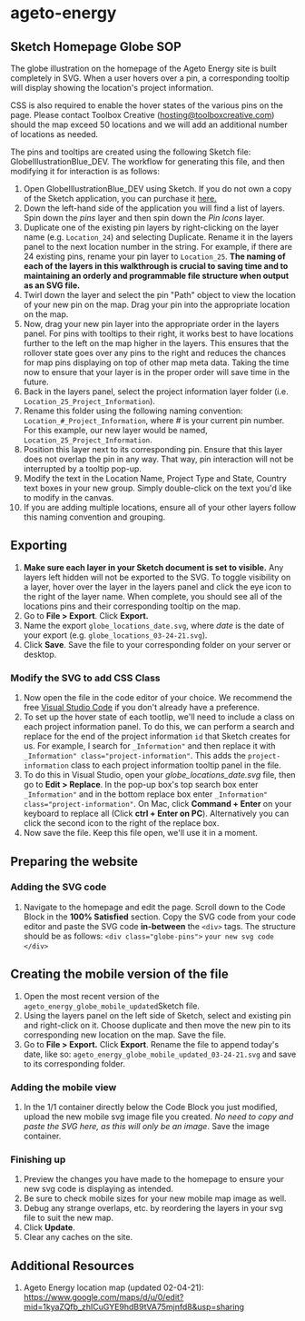 # ageto-energy
## Sketch Homepage Globe SOP
The globe illustration on the homepage of the Ageto Energy site is built completely in SVG. When a user hovers over a pin, a corresponding tooltip will display showing the location's project information.

CSS is also required to enable the hover states of the various pins on the page. Please contact Toolbox Creative (hosting@toolboxcreative.com) should the map exceed 50 locations and we will add an additional number of locations as needed.

The pins and tooltips are created using the following Sketch file: GlobeIllustrationBlue_DEV. The workflow for generating this file, and then modifying it for interaction is as follows:
1. Open GlobeIllustrationBlue_DEV using Sketch. If you do not own a copy of the Sketch application, you can purchase it [here.](https://www.sketch.com/)
2. Down the left-hand side of the application you will find a list of layers. Spin down the _pins_ layer and then spin down the _Pin Icons_ layer.  
3. Duplicate one of the existing pin layers by right-clicking on the layer name (e.g. `Location_24`) and selecting Duplicate. Rename it in the layers panel to the next location number in the string. For example, if there are 24 existing pins, rename your pin layer to `Location_25`. **The naming of each of the layers in this walkthrough is crucial to saving time and to maintaining an orderly and programmable file structure when output as an SVG file.**
4. Twirl down the layer and select the pin "Path" object to view the location of your new pin on the map. Drag your pin into the appropriate location on the map.
5. Now, drag your new pin layer into the appropriate order in the layers panel. For pins with tooltips to their right, it works best to have locations further to the left on the map higher in the layers. This ensures that the rollover state goes over any pins to the right and reduces the chances for map pins displaying on top of other map meta data. Taking the time now to ensure that your layer is in the proper order will save time in the future.
6. Back in the layers panel, select the project information layer folder (i.e. `Location_25_Project_Information`).
10. Rename this folder using the following naming convention: `Location_#_Project_Information`, where _#_ is your current pin number. For this example, our new layer would be named, `Location_25_Project_Information`.
11. Position this layer next to its corresponding pin. Ensure that this layer does not overlap the pin in any way. That way, pin interaction will not be interrupted by a tooltip pop-up.
12. Modify the text in the Location Name, Project Type and State, Country text boxes in your new group. Simply double-click on the text you'd like to modify in the canvas.
13. If you are adding multiple locations, ensure all of your other layers follow this naming convention and grouping.

## Exporting
1. **Make sure each layer in your Sketch document is set to visible.** Any layers left hidden will not be exported to the SVG. To toggle visibility on a layer, hover over the layer in the layers panel and click the eye icon to the right of the layer name. When complete, you should see all of the locations pins and their corresponding tooltip on the map.
2. Go to **File > Export**. Click **Export.**
3. Name the export `globe_locations_date.svg`, where _date_ is the date of your export (e.g. `globe_locations_03-24-21.svg`).
4. Click **Save**. Save the file to your corresponding folder on your server or desktop.

### Modify the SVG to add CSS Class
1. Now open the file in the code editor of your choice. We recommend the free [Visual Studio Code](https://code.visualstudio.com/) if you don't already have a preference.
1. To set up the hover state of each tootlip, we'll need to include a class on each project information panel. To do this, we can perform a search and replace for the end of the project information `id` that Sketch creates for us. For example, I search for `_Information"` and then replace it with `_Information" class="project-information"`. This adds the `project-information` class to each project information tooltip panel in the file. 
2. To do this in Visual Studio, open your _globe_locations_date.svg_ file, then go to **Edit > Replace**. In the pop-up box's top search box enter `_Information"` and in the bottom replace box enter `_Information" class="project-information"`. On Mac, click **Command + Enter** on your keyboard to replace all (Click **ctrl + Enter on PC**). Alternatively you can click the second icon to the right of the replace box.  
3. Now save the file. Keep this file open, we'll use it in a moment.


## Preparing the website
### Adding the SVG code
1. Navigate to the homepage and edit the page. Scroll down to the Code Block in the **100% Satisfied** section. Copy the SVG code from your code editor and paste the SVG code **in-between** the `<div>` tags. The structure should be as follows:
`<div class="globe-pins">`
`your new svg code`
`</div>`


## Creating the mobile version of the file
1. Open the most recent version of the `ageto_energy_globe_mobile_updated`Sketch file. 
1. Using the layers panel on the left side of Sketch, select and existing pin and right-click on it. Choose duplicate and then move the new pin to its corresponding new location on the map. Save the file. 
2. Go to **File > Export.** Click **Export**. Rename the file to append today's date, like so: `ageto_energy_globe_mobile_updated_03-24-21.svg` and save to its corresponding folder.

### Adding the mobile view
1. In the 1/1 container directly below the Code Block you just modified, upload the new mobile svg image file you created. *No need to copy and paste the SVG here, as this will only be an image*. Save the image container.

### Finishing up
1. Preview the changes you have made to the homepage to ensure your new svg code is displaying as intended. 
1. Be sure to check mobile sizes for your new mobile map image as well. 
1. Debug any strange overlaps, etc. by reordering the layers in your svg file to suit the new map. 
1. Click **Update**. 
1. Clear any caches on the site. 

## Additional Resources
1. Ageto Energy location map (updated 02-04-21): https://www.google.com/maps/d/u/0/edit?mid=1kyaZQfb_zhICuGYE9hdB9tVA75mjnfd8&usp=sharing
